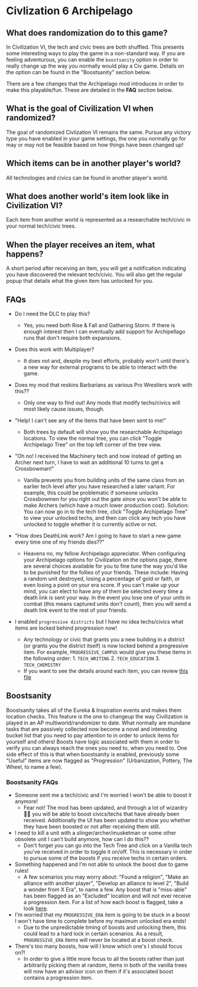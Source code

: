 # Civlization 6 Archipelago

## What does randomization do to this game?

In Civilization VI, the tech and civic trees are both shuffled. This presents some interesting ways to play the game in a non-standard way. If you are feeling adventurous, you can enable the `boostsanity` option in order to really change up the way you normally would play a Civ game. Details on the option can be found in the "Boostsanity" section below.

There are a few changes that the Archipelago mod introduces in order to make this playable/fun. These are detailed in the __FAQ__ section below.

## What is the goal of Civilization VI when randomized?
The goal of randomized Civlization VI remains the same. Pursue any victory type you have enabled in your game settings, the one you normally go for may or may not be feasible based on how things have been changed up!

## Which items can be in another player's world?
All technologies and civics can be found in another player's world.

## What does another world's item look like in Civilization VI?
Each item from another world is represented as a researchable tech/civic in your normal tech/civic trees.

## When the player receives an item, what happens?
A short period after receiving an item, you will get a notification indicating you have discovered the relevant tech/civic. You will also get the regular popup that details what the given item has unlocked for you.

## FAQs
- Do I need the DLC to play this?
    - Yes, you need both Rise & Fall and Gathering Storm. If there is enough interest then I can eventually add support for Archipellago runs that don't require both expansions.
- Does this work with Multiplayer?
    - It does not and, despite my best efforts, probably won't until there's a new way for external programs to be able to interact with the game.
- Does my mod that reskins Barbarians as various Pro Wrestlers work with this??
    - Only one way to find out! Any mods that modify techs/civics will most likely cause issues, though.
- "Help! I can't see any of the items that have been sent to me!"
    - Both trees by default will show you the researchable Archipelago locations. To view the normal tree, you can click "Toggle Archipelago Tree" on the top left corner of the tree view.
- "Oh no! I received the Machinery tech and now instead of getting an Archer next turn, I have to wait an additional 10 turns to get a Crossbowman!"
    - Vanilla prevents you from building units of the same class from an earlier tech level after you have researched a later variant. For example, this could be problematic if someone unlocks Crossbowmen for you right out the gate since you won't be able to make Archers (which have a much lower production cost).
Solution: You can now go in to the tech tree, click "Toggle Archipelago Tree" to view your unlocked techs, and then can click any tech you have unlocked to toggle whether it is currently active or not.
- "How does DeathLink work? Am I going to have to start a new game every time one of my friends dies??"
    - Heavens no, my fellow Archipelago appreciator. When configuring your Archipelago options for Civilization on the options page, there are several choices available for you to fine tune the way you'd like to be punished for the follies of your friends. These include: Having a random unit destroyed, losing a percentage of gold or faith, or even losing a point on your era score. If you can't make up your mind, you can elect to have any of them be selected every time a death link is sent your way.
    In the event you lose one of your units in combat (this means captured units don't count), then you will send a death link event to the rest of your friends.

- I enabled `progressive districts` but I have no idea techs/civics what items are locked behind progression now!
    - Any technology or civic that grants you a new building in a district (or grants you the district itself) is now locked behind a progressive item. For example, `PROGRESSIVE_CAMPUS` would give you these items in the following order:
          1. `TECH_WRITING`
          2. `TECH_EDUCATION`
          3. `TECH_CHEMISTRY`
    - If you want to see the details around each item, you can review [this file](https://github.com/hesto2/civilization_vi_apworld/blob/main/data/progressive_districts.json)

## Boostsanity
Boostsanity takes all of the Eureka & Inspiration events and makes them location checks. This feature is the one to changeup the way Civilization is played in an AP multiworld/randomizer to date. What normally are mundane tasks that are passively collected now become a novel and interesting bucket list that you need to pay attention to  in order to unlock items for yourself and others!
Boosts have logic associated with them in order to verify you can always reach the ones you need to, when you need to. One side effect of this is that when boostsanity is enabled, previously some "Useful" items are now flagged as "Progression" (Urbanization, Pottery, The Wheel, to name a few).

### Boostsanity FAQs
- Someone sent me a tech/civic and I'm worried I won't be able to boost it anymore!
    - Fear not! The mod has been updated, and through a lot of wizardry 🧙‍♂️ you will be able to boost civics/techs that have already been received. Additionally the UI has been updated to show you whether they have been boosted or not after receiving them still.
- I need to kill a unit with a slinger/archer/musketman or some other obsolete unit I can't build anymore, how can I do this??
    - Don't forget you can go into the Tech Tree and click on a Vanilla tech you've received in order to toggle it on/off. This is necessary in order to pursue some of the boosts if you receive techs in certain orders.
- Something happened and I'm not able to unlock the boost due to game rules!
    - A few scenarios you may worry about: "Found a religion", "Make an alliance with another player", "Develop an alliance to level 2", "Build a wonder from X Era", to name a few. Any boost that is "miss-able" has been flagged as an "Excluded" location and will not ever receive a progression item. For a list of how each boost is flagged, take a look [here](https://github.com/hesto2/civilization_vi_apworld/blob/main/data/boosts.json).
- I'm worried that my `PROGRESSIVE_ERA` item is going to be stuck in a boost I won't have time to complete before my maximum unlocked era ends!
    - Due to the unpredictable timing of boosts and unlocking them, this could lead to a hard lock in certain scenarios. As a result, `PROGRESSIVE_ERA` items will never be located at a boost check.
- There's too many boosts, how will I know which one's I should focus on?!
    - In order to give a little more focus to all the boosts rather than just arbitrarily picking them at random, items in both of the vanilla trees will now have an advisor icon on them if it's associated boost contains a progression item.

